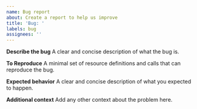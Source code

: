 ```yaml
---
name: Bug report
about: Create a report to help us improve
title: 'Bug: '
labels: bug
assignees: ''
---
```


**Describe the bug**
A clear and concise description of what the bug is.

**To Reproduce**
A minimal set of resource definitions and calls that can reproduce the bug.

**Expected behavior**
A clear and concise description of what you expected to happen.

**Additional context**
Add any other context about the problem here.
